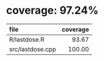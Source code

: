 # coverage: 97.24%

|file             | coverage|
|:----------------|--------:|
|R/lastdose.R     |    93.67|
|src/lastdose.cpp |   100.00|

